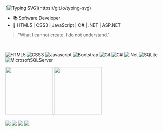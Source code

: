 [![Typing SVG](https://readme-typing-svg.herokuapp.com?color=%AD0DD9&width=450&lines=Ol%C3%A1%2C+meu+nome+%C3%A9+Douglas+Trindade!;Seja+muito+bem-vindo(a)+por+aqui.)](https://git.io/typing-svg)

- 📚 Software Developer
- 🌱 HTML5 | CSS3 | JavaScript | C# | .NET | ASP.NET

<blockquote><p>"What I cannot create, I do not understand."</p></blockquote>

<div style="display: inline_block"><br>

  
![HTML5](https://img.shields.io/badge/html5-%23323330.svg?style=for-the-badge&logo=html5&logoColor=E34F26)
![CSS3](https://img.shields.io/badge/css3-%23323330.svg?style=for-the-badge&logo=css3&logoColor=1572B6)
![Javascript](https://img.shields.io/badge/JavaScript-323330?style=for-the-badge&logo=javascript&logoColor=F7DF1E)
![Bootstrap](https://img.shields.io/badge/bootstrap-%23323330.svg?style=for-the-badge&logo=bootstrap&logoColor=865dc4)
![Git](https://img.shields.io/badge/git-%23323330.svg?style=for-the-badge&logo=git&logoColor=F05033)
![C#](https://img.shields.io/badge/c%23-%23323330.svg?style=for-the-badge&logo=c-sharp&logoColor=white)
![.Net](https://img.shields.io/badge/.NET-%23323330.svg?style=for-the-badge&logo=.net&logoColor=white)
![SQLite](https://img.shields.io/badge/Sqlite-%23323330.svg?style=for-the-badge&logo=sqlite&logoColor=1572B6)
![MicrosoftSQLServer](https://img.shields.io/badge/Microsoft%20SQL%20Sever-%23323330.svg?style=for-the-badge&logo=microsoft%20sql%20server&logoColor=white)

  
</div>

<div>
  <a href="https://github.com/DouglasTrindade">
  <img height="150em" src="https://github-readme-stats.vercel.app/api?username=douglastrindade&show_icons=true&theme=dark&include_all_commits=true&count_private=true"/>
  <img height="150em" src="https://github-readme-stats.vercel.app/api/top-langs/?username=douglastrindade&layout=compact&langs_count=7&theme=dark"/>
</div>


 
<div style="display: inline_block"><br>

  <a href="https://instagram.com/douglastrindade1" alt="Instagram" target="_blank">
  <img src="https://img.shields.io/badge/-Instagram-1C1C1C?style=for-the-badge&logo=Instagram&logoColor=00FFFF&link=https://instagram.com/douglastrindade1"></a>
    
  <a href="https://discord.gg/ZdSECpBT4t" target="_blank">
  <img src="https://img.shields.io/badge/-Discord-1C1C1C?style=for-the-badge&logo=Discord&logoColor=00FFFF&link"></a>
  
  <a href="https://www.linkedin.com/in/douglastrindade1/" alt="Linkedin" target="_blank">
  <img src="https://img.shields.io/badge/-Linkedin-1C1C1C?style=for-the-badge&logo=Linkedin&logoColor=00FFFF&link=https://www.linkedin.com/in/douglastrindade1/"></a>
  
  <a href = "mailto:douglastrindade22@hotmail.com" target="_blank">
  <img src="https://img.shields.io/badge/Microsoft_Outlook-1C1C1C?style=for-the-badge&logo=microsoft-outlook&logoColor=00FFFF&link"></a>     

</div>
      
